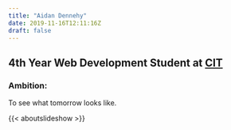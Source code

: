 ```yaml
---
title: "Aidan Dennehy"
date: 2019-11-16T12:11:16Z
draft: false
---
```



## 4th Year Web Development Student at [CIT](https://www.cit.ie "CIT Homepage")



### Ambition:

To see what tomorrow looks like.


{{< aboutslideshow >}}